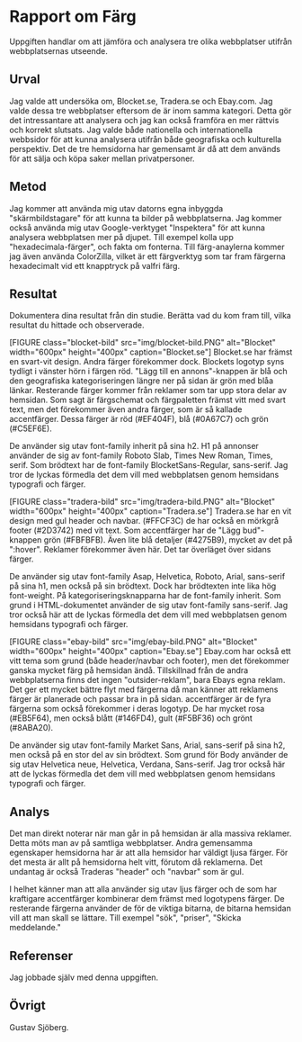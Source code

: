 <!-- ---
views:
    redovisa:
        region: sidebar-right
        template: anax/v2/block/default
        data:
            meta:
                type: single
                route: block/test
--- -->

Rapport om Färg
=======================

Uppgiften handlar om att jämföra och analysera tre olika webbplatser utifrån webbplatsernas utseende.

Urval
-----------------------

Jag valde att undersöka om, Blocket.se, Tradera.se och Ebay.com. Jag valde dessa tre webbplatser
eftersom de är inom samma kategori. Detta gör det intressantare att analysera och jag kan också framföra en mer
rättvis och korrekt slutsats. Jag valde både nationella och internationella webbsidor för att kunna analysera utifrån
både geografiska och kulturella perspektiv. Det de tre hemsidorna har gemensamt är då att dem används för att sälja
och köpa saker mellan privatpersoner.

Metod
-----------------------

Jag kommer att använda mig utav datorns egna inbyggda "skärmbildstagare" för att kunna ta bilder på webbplatserna.
Jag kommer också använda mig utav Google-verktyget "Inspektera" för att kunna analysera webbplatsen mer på djupet.
Till exempel kolla upp "hexadecimala-färger", och fakta om fonterna. Till färg-anaylerna kommer jag även använda ColorZilla,
vilket är ett färgverktyg som tar fram färgerna hexadecimalt vid ett knapptryck på valfri färg.

Resultat
-----------------------

Dokumentera dina resultat från din studie. Berätta vad du kom fram till, vilka resultat du hittade och observerade.

[FIGURE class="blocket-bild" src="img/blocket-bild.PNG" alt="Blocket" width="600px" height="400px" caption="Blocket.se"]
Blocket.se har främst en svart-vit design. Andra färger förekommer dock. Blockets logotyp syns tydligt i vänster hörn i färgen röd.
"Lägg till en annons"-knappen är blå och den geografiska kategoriseringen längre ner på sidan är grön med blåa länkar.
Resterande färger kommer från reklamer som tar upp stora delar av hemsidan.
Som sagt är färgschemat och färgpaletten främst vitt med svart text, men det förekommer även andra färger, som är så kallade accentfärger.
Dessa färger är röd (#EF404F), blå (#0A67C7) och grön (#C5EF6E).

De använder sig utav font-family inherit på sina h2. H1 på annonser använder de sig av font-family Roboto Slab, Times New Roman, Times, serif.
Som brödtext har de font-family BlocketSans-Regular, sans-serif. Jag tror de lyckas förmedla det dem vill med webbplatsen genom hemsidans typografi och färger.




[FIGURE class="tradera-bild" src="img/tradera-bild.PNG" alt="Blocket" width="600px" height="400px" caption="Tradera.se"]
Tradera.se har en vit design med gul header och navbar. (#FFCF3C) de har också en mörkgrå footer (#2D3742) med vit text.
Som accentfärger har de "Lägg bud"-knappen grön (#FBFBFB). Även lite blå detaljer (#4275B9), mycket av det på ":hover".
Reklamer förekommer även här. Det tar överläget över sidans färger.

De använder sig utav font-family Asap, Helvetica, Roboto, Arial, sans-serif på sina h1, men också på sin brödtext. Dock har brödtexten inte lika hög font-weight.
På kategoriseringsknapparna har de font-family inherit. Som grund i HTML-dokumentet använder de sig utav font-family sans-serif.
Jag tror också här att de lyckas förmedla det dem vill med webbplatsen genom hemsidans typografi och färger.




[FIGURE class="ebay-bild" src="img/ebay-bild.PNG" alt="Blocket" width="600px" height="400px" caption="Ebay.se"]
Ebay.com har också ett vitt tema som grund (både header/navbar och footer), men det förekommer ganska mycket färg på hemsidan ändå. Tillskillnad från de andra
webbplatserna finns det ingen "outsider-reklam", bara Ebays egna reklam. Det ger ett mycket bättre flyt med färgerna då man känner att reklamens
färger är planerade och passar bra in på sidan. accentfärger är de fyra färgerna som också förekommer i deras logotyp. De har mycket rosa (#EB5F64), men också blått (#146FD4),
gult (#F5BF36) och grönt (#8ABA20).

De använder sig utav font-family Market Sans, Arial, sans-serif på sina h2, men också på en stor del av sin brödtext.
Som grund för Body använder de sig utav Helvetica neue, Helvetica, Verdana, Sans-serif.
Jag tror också här att de lyckas förmedla det dem vill med webbplatsen genom hemsidans typografi och färger.




Analys
-----------------------

Det man direkt noterar när man går in på hemsidan är alla massiva reklamer. Detta möts man av på samtliga webbplatser.
Andra gemensamma egenskaper hemsidorna har är att alla hemsidor har väldigt ljusa färger. För det mesta är allt på hemsidorna
helt vitt, förutom då reklamerna. Det undantag är också Traderas "header" och "navbar" som är gul.

I helhet känner man att alla använder sig utav ljus färger och de som har kraftigare accentfärger kombinerar dem främst med logotypens färger.
De resterande färgerna använder de för de viktiga bitarna, de bitarna hemsidan vill att man skall se lättare. Till exempel "sök", "priser", "Skicka meddelande."

Referenser
-----------------------

Jag jobbade själv med denna uppgiften.

Övrigt
-----------------------

Gustav Sjöberg.
